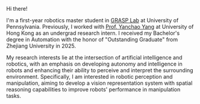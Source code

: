 <!-- Write your biography here. Tell the world about yourself. Link to your favorite [subreddit](http://reddit.com). You can put a picture in, too. The code is already in, just name your picture `prof_pic.jpg` and put it in the `img/` folder.

Put your address / P.O. box / other info right below your picture. You can also disable any these elements by editing `profile` property of the YAML header of your `_pages/about.md`. Edit `_bibliography/papers.bib` and Jekyll will render your [publications page](/al-folio/publications/) automatically.

Link to your social media connections, too. This theme is set up to use [Font Awesome icons](https://fontawesome.com/) and [Academicons](https://jpswalsh.github.io/academicons/), like the ones below. Add your Facebook, Twitter, LinkedIn, Google Scholar, or just disable all of them. -->


Hi there!

I'm a first-year robotics master student in [GRASP Lab](https://www.grasp.upenn.edu/) at University of Pennsylvania. Previously, I worked with [Prof. Yanchao Yang](https://yanchaoyang.github.io/) at University of Hong Kong as an undergrad research intern. I received my Bachelor's degree in Automation with the honor of "Outstanding Graduate" from Zhejiang University in 2025.

My research interests lie at the intersection of artificial intelligence and robotics, with an emphasis on developing autonomy and intelligence in robots and enhancing their ability to perceive and interpret the surrounding environment. Specifically, I am interested in robotic perception and manipulation, aiming to develop a vision representation system with spatial reasoning capabilities to improve robots' performance in manipulation tasks.